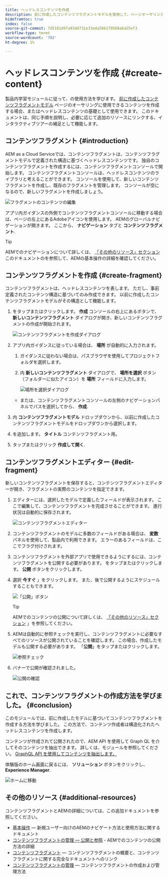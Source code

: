 ```yaml
---
title: ヘッドレスコンテンツを作成
description: 前に作成したコンテンツフラグメントモデルを使用して、ページオーサリングに使用できるコンテンツを作成するか、ヘッドレスコンテンツの基礎として使用します。
hidefromtoc: true
index: false
source-git-commit: 7d5161d97a93d4731e33eda586179560a6a55ef3
workflow-type: tm+mt
source-wordcount: '782'
ht-degree: 1%

---
```



# ヘッドレスコンテンツを作成 {#create-content}

製品内学習モジュールに従って、の使用方法を学びます。 [前に作成したコンテンツフラグメントモデル](content-structure.md) ページのオーサリングに使用できるコンテンツを作成する場合、またはヘッドレスコンテンツの基礎として使用できます。 このドキュメントは、同じ手順を説明し、必要に応じて追加のリソースにリンクする、インタラクティブツアーの補足として機能します。

## コンテンツフラグメント {#introduction}

AEM as a Cloud Serviceでは、コンテンツフラグメントは、コンテンツフラグメントモデルで定義された構造に基づくヘッドレスコンテンツです。 独自のコンテンツフラグメントを作成するには、コンテンツフラグメントコンソールで開始します。 コンテンツフラグメントコンソールは、ヘッドレスコンテンツのライブラリと考えることができます。 コンソールを使用して、新しいコンテンツフラグメントを作成し、既存のフラグメントを管理します。 コンソールが空になるので、新しいフラグメントを作成しましょう。

![フラグメントのコンテンツの編集](assets/create-content/content-fragment-console.png)

アプリ内ガイダンスの外側でコンテンツフラグメントコンソールに移動する場合は、ページの左上にあるAdobeアイコンを使用します。 AEMのグローバルナビゲーションが開きます。 ここから、 **ナビゲーション** タブと **コンテンツフラグメント**.

>[!TIP]
>
>AEMでのナビゲーションについて詳しくは、 [「その他のリソース」セクション](#additional-resources) このドキュメントのを参照して、AEMの基本操作の詳細を確認してください。

## コンテンツフラグメントを作成 {#create-fragment}

コンテンツフラグメントは、ヘッドレスコンテンツを表します。 ただし、事前定義されたコンテンツ構造に基づいてのみ作成できます。 以前に作成したコンテンツフラグメントモデルがその構造として機能します。

1. をタップまたはクリックします。 **作成** コンソールの右上にあるボタンで、 **新しいコンテンツフラグメント** ダイアログが開き、新しいコンテンツフラグメントの作成が開始されます。

   ![コンテンツフラグメントを作成ダイアログ](assets/create-content/create-content-fragment.png)

1. アプリ内ガイダンスに従っている場合は、 **場所** が自動的に入力されます。

   1. ガイダンスに従わない場合は、パスブラウザを使用してプロジェクトフォルダを選択します。

   1. 内 **新しいコンテンツフラグメント** ダイアログで、 **場所を選択** ボタン（フォルダーに似たアイコン）を **場所** フィールドに入力します。

      ![場所を選択ダイアログ](assets/create-content/choose-location.png)
   * または、コンテンツフラグメントコンソールの左側のナビゲーションパネルでパスを選択してから、 **作成**.


1. 内 **コンテンツフラグメントモデル** ドロップダウンから、以前に作成したコンテンツフラグメントモデルをドロップダウンから選択します。

1. を追加します。 **タイトル** コンテンツフラグメント用。

1. タップまたはクリック **作成して開く**.

## コンテンツフラグメントエディター {#edit-fragment}

新しいコンテンツフラグメントを保存すると、コンテンツフラグメントエディターが開き、フラグメントの実際のコンテンツを指定できます。

1. エディターには、選択したモデルで定義したフィールドが表示されます。 ここで編集して、コンテンツフラグメントを完成させることができます。 進行状況は自動的に保存されます。

   ![コンテンツフラグメントエディター](assets/create-content/content-fragment-editor.png)

1. コンテンツフラグメントのモデルに多数のフィールドがある場合は、 **変数** パネルを使用して、製品内で利用できます。 エラーのあるフィールドは、ここでフラグ付けされます。

1. コンテンツフラグメントを外部アプリで使用できるようにするには、コンテンツフラグメントを公開する必要があります。 をタップまたはクリックします。 **公開** ボタンをクリックします。

1. 選択 **今すぐ** 」をクリックします。 また、後で公開するようにスケジュールすることもできます。

   ![「公開」ボタン](assets/create-content/publish.png)

   >[!TIP]
   >
   >AEMでのコンテンツの公開について詳しくは、 [「その他のリソース」セクション](#additional-resources) 」を参照してください。

1. AEMは自動的に参照チェックを実行し、コンテンツフラグメントに必要なすべてのリソースが公開されていることを確認します。 この場合、作成したモデルも公開する必要があります。 「**公開**」をタップまたはクリックします。

   ![参照チェック](assets/create-content/references.png)

1. バナーで公開が確認されました。

   ![公開の確認](assets/create-content/publish-confirm.png)

## これで、コンテンツフラグメントの作成方法を学びました。 {#conclusion}

このモジュールでは、前に作成したモデルに基づいてコンテンツフラグメントを作成する方法を学びました。 この方法で、コンテンツ作成者は構造化されたヘッドレスコンテンツを作成します。

コンテンツが作成されて公開されたので、AEM API を使用して Graph QL を介してそのコンテンツを抽出できます。 詳しくは、モジュールを参照してください。 [GraphQL API を使用してコンテンツを抽出します。](extract-content.md)

体験版のホーム画面に戻るには、 **ソリューション** ボタンをクリックし、 **Experience Manager**.

![ホームに移動](assets/create-content/home.png)

## その他のリソース {#additional-resources}

コンテンツフラグメントとAEMの詳細については、この追加ドキュメントを参照してください。

* [基本操作](/help/sites-cloud/authoring/getting-started/basic-handling.md)  — 新規ユーザー向けのAEMのナビゲート方法と使用方法に関するドキュメント
* [コンテンツフラグメントの管理 — 公開と参照](/help/assets/content-fragments/content-fragments-managing.md#publishing-and-referencing-a-fragment) - AEMでのコンテンツの公開方法の詳細
* [コンテンツフラグメント](/help/assets/content-fragments/content-fragments.md)  — コンテンツフラグメントの概要と、コンテンツフラグメントに関する完全なドキュメントへのリンク
* [コンテンツフラグメントの管理](/help/assets/content-fragments/content-fragments-managing.md)  — コンテンツフラグメントの作成および管理方法
